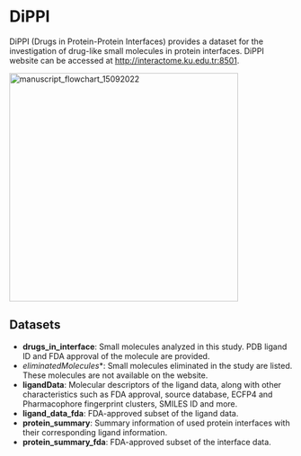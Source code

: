 
# DiPPI

DiPPI (Drugs in Protein-Protein Interfaces) provides a dataset for the investigation of drug-like small molecules in protein interfaces. DiPPI website can be accessed at http://interactome.ku.edu.tr:8501. 

<img width="407" alt="manuscript_flowchart_15092022" src="https://github.com/ku-cosbi/DiPPI/assets/26777185/c4f971af-226d-4039-b5ba-af2f34d5eaa5)">


## Datasets

- **drugs_in_interface**: Small molecules analyzed in this study. PDB ligand ID and FDA approval of the molecule are provided.
- *eliminatedMolecules**: Small molecules eliminated in the study are listed. These molecules are not available on the website.
- **ligandData**: Molecular descriptors of the ligand data, along with other characteristics such as FDA approval, source database, ECFP4 and Pharmacophore fingerprint clusters, SMILES ID and more.
- **ligand_data_fda**: FDA-approved subset of the ligand data.
- **protein_summary**: Summary information of used protein interfaces with their corresponding ligand information.
- **protein_summary_fda**: FDA-approved subset of the interface data.

